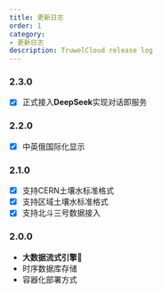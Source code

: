 ```yaml
---
title: 更新日志
order: 1
category:
- 更新日志
description: TruwelCloud release log
---
```


### 2.3.0

- [x] 正式接入**DeepSeek**实现对话即服务

### 2.2.0

- [x] 中英俄国际化显示

### 2.1.0

- [x] 支持CERN土壤水标准格式
- [x] 支持区域土壤水标准格式
- [x] 支持北斗三号数据接入

### 2.0.0

- **大数据流式引擎**:tada:
- 时序数据库存储
- 容器化部署方式
